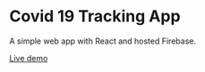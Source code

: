 # Covid 19 Tracking App

A simple web app with React and hosted Firebase. 

[Live demo](https://ronatracker-8449d.web.app/)


